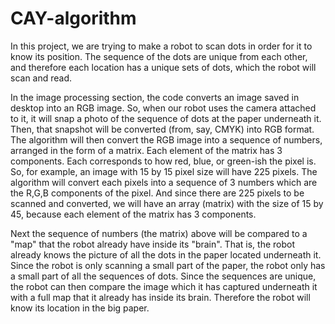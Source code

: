 # CAY-algorithm
In this project, we are trying to make a robot to scan dots in order for it to know its position. 
The sequence of the dots are unique from each other, and therefore each location has a unique sets of dots, 
which the robot will scan and read.

In the image processing section, the code converts an image saved in desktop into an RGB image.
So, when our robot uses the camera attached to it, it will snap a photo of the sequence of dots at the paper underneath it.
Then, that snapshot will be converted (from, say, CMYK) into RGB format.
The algorithm will then convert the RGB image into a sequence of numbers, arranged in the form of a matrix.
Each element of the matrix has 3 components. Each corresponds to how red, blue, or green-ish the pixel is.
So, for example, an image with 15 by 15 pixel size will have 225 pixels. The algorithm will convert each pixels into a sequence of 3 numbers
which are the R,G,B components of the pixel. And since there are 225 pixels to be scanned and converted, we will have an array (matrix)
with the size of 15 by 45, because each element of the matrix has 3 components.

Next the sequence of numbers (the matrix) above will be compared to a "map" that the robot already have inside its "brain". That is,
the robot already knows the picture of all the dots in the paper located underneath it. Since the robot is only scanning a small part
of the paper, the robot only has a small part of all the sequences of dots. Since the sequences are unique, the robot can then compare the
image which it has captured underneath it with a full map that it already has inside its brain. Therefore the robot will know its location
in the big paper.
